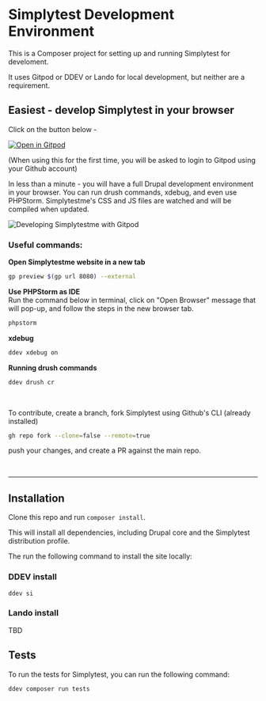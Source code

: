 # Simplytest Development Environment

This is a Composer project for setting up and running Simplytest for develoment.

It uses Gitpod or DDEV or Lando for local development, but neither are a requirement.

## Easiest - develop Simplytest in your browser

Click on the button below -

[![Open in Gitpod](https://gitpod.io/button/open-in-gitpod.svg)](https://gitpod.io/from-referrer/)

(When using this for the first time, you will be asked to login to Gitpod using your Github account)
<br>

In less than a minute - you will have a full Drupal development environment in your browser.
You can run drush commands, xdebug, and even use PHPStorm. Simplytestme's CSS and JS files are watched and will be compiled when updated.

![Developing Simplytestme with Gitpod](https://user-images.githubusercontent.com/22901/114256346-b36f1100-9986-11eb-81f2-d9bb63864822.jpg)
### Useful commands:

**Open Simplytestme website in a new tab**

```sh
gp preview $(gp url 8080) --external
```

**Use PHPStorm as IDE**
<br>
Run the command below in terminal, click on "Open Browser" message that will pop-up, and follow the steps in the new browser tab.

```sh
phpstorm
```

**xdebug**

```sh
ddev xdebug on
```

**Running drush commands**

```sh
ddev drush cr
```

<br>

To contribute, create a branch, fork Simplytest using Github's CLI (already installed)

```sh
gh repo fork --clone=false --remote=true
```

push your changes, and create a PR against the main repo.

<br>
<hr>

## Installation

Clone this repo and run `composer install`.

This will install all dependencies, including Drupal core and the Simplytest distribution profile.

The run the following command to install the site locally:

### DDEV install

```
ddev si
```

### Lando install

TBD

## Tests

To run the tests for Simplytest, you can run the following command:

```
ddev composer run tests
```
